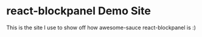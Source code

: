 # react-blockpanel Demo Site

This is the site I use to show off how awesome-sauce react-blockpanel is :)
